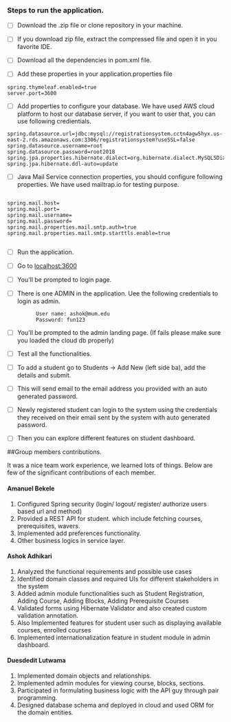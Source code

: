### Steps to run the application. 
			
- [ ] Download the .zip file or clone repository in your machine.
- [ ] If you download zip file, extract the compressed file and open it in you favorite IDE.
- [ ] Download all the dependencies in pom.xml file.
- [ ] Add these properties in your application.properties file


```
spring.thymeleaf.enabled=true
server.port=3600
```

- [ ] Add properties to configure your database. We have used AWS cloud platform to host our database server,  if you want to user that, you can use following credientials.

```			
spring.datasource.url=jdbc:mysql://registrationsystem.cctn4agw5hyx.us-east-2.rds.amazonaws.com:3306/registrationsystem?useSSL=false
spring.datasource.username=root
spring.datasource.password=root2018
spring.jpa.properties.hibernate.dialect=org.hibernate.dialect.MySQL5Dialect
spring.jpa.hibernate.ddl-auto=update
```
 
- [ ] Java Mail Service connection properties, you should configure following properties. We have used mailtrap.io for testing purpose.

```

spring.mail.host=
spring.mail.port=
spring.mail.username=
spring.mail.password=
spring.mail.properties.mail.smtp.auth=true
spring.mail.properties.mail.smtp.starttls.enable=true


```


- [ ] Run the application.
- [ ] Go to [localhost:3600](http://localhost:3600)
- [ ] You'll be prompted to login page.
- [ ] There is one ADMIN in the application. Uee the following credentials to login as admin.

            User name: ashok@mum.edu
            Password: fun123
            
- [ ] You'll be prompted to the admin landing page. (If fails please make sure you loaded the cloud db properly)
- [ ] Test all the functionalities.
- [ ] To add a student go to Students -> Add New (left side ba), add the details and submit.
- [ ] This will send email to the email address you provided with an auto generated password.
- [ ] Newly registered student can login to the system using the credentials they received on their email sent by the system with auto generated password.
- [ ] Then you can explore different features on student dashboard.



		
##Group members contributions.

It was a nice team work experience, we learned lots of things. 
Below are few of the significant contributions of each member.
	
#### Amanuel Bekele 
1. Configured Spring security (login/ logout/ register/ authorize users based url and method)
2. Provided a REST API for student. which include fetching courses, prerequisites, wavers.
3. Implemented add preferences functionality.
4. Other business logics in service layer.

#### Ashok Adhikari 
	
1. Analyzed the functional requirements and possible use cases
2. Identified domain classes and  required UIs for different stakeholders in the system
3. Added admin module functionalities such as Student Registration, Adding Course, Adding Blocks, Adding Prerequisite Courses
4. Validated forms using Hibernate Validator and also created custom validation annotation.
5. Also Implemented features for student user such as displaying available courses, enrolled courses
6. Implemented internationalization feature in student module in admin dashboard.

#### Duesdedit Lutwama 

1. Implemented domain objects and relationships. 
2. Implemented admin modules for viewing course, blocks, sections.
3. Participated in formulating business logic with the API guy through pair programming.
4. Designed database schema and deployed in cloud and used ORM for the domain entities.

